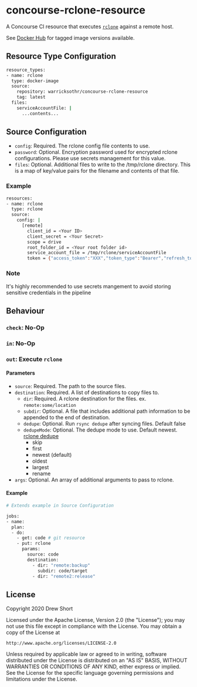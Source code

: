 # concourse-rclone-resource

A Concourse CI resource that executes [`rclone`](https://rclone.org/) 
against a remote host.

See [Docker Hub](https://cloud.docker.com/repository/docker/warricksothr/concourse-rclone-resource)
for tagged image versions available.

## Resource Type Configuration

```bash
resource_types:
- name: rclone
  type: docker-image
  source:
    repository: warricksothr/concourse-rclone-resource
    tag: latest
  files:
    serviceAccountFile: |
      ...contents...
```

## Source Configuration

* `config`: Required. The rclone config file contents to use.
* `password`: Optional. Encryption password used for encrypted rclone configurations. Please use secrets management for this value.
* `files`: Optional. Additional files to write to the /tmp/rclone directory. This is a map of key/value pairs for the filename and contents of that file.

### Example

```bash
resources:
- name: rclone
  type: rclone
  source:
    config: |
      [remote]
        client_id = <Your ID>
        client_secret = <Your Secret>
        scope = drive
        root_folder_id = <Your root folder id>
        service_account_file = /tmp/rclone/serviceAccountFile
        token = {"access_token":"XXX","token_type":"Bearer","refresh_token":"XXX","expiry":"2014-03-16T13:57:58.955387075Z"}
```

### Note

It's highly recommended to use secrets mangement to avoid storing sensitive credentials in the pipeline

## Behaviour

### `check`: No-Op

### `in`: No-Op

### `out`: Execute `rclone`

#### Parameters

* `source`: Required. The path to the source files.
* `destination`: Required. A list of destinations to copy files to.
    * `dir`: Required. A rclone destination for the files. ex. `remote:some/location`
    * `subdir`: Optional. A file that includes additional path information to be appended to the end of destination.
    * `dedupe`: Optional. Run `rsync dedupe` after syncing files. Default false
    * `dedupeMode`: Optional. The dedupe mode to use. Default newest. [rclone dedupe](https://rclone.org/commands/rclone_dedupe/)
      * skip
      * first
      * newest (default)
      * oldest
      * largest
      * rename
* `args`: Optional. An array of additional arguments to pass to rclone.

#### Example

```bash
# Extends example in Source Configuration

jobs:
- name:
  plan:
  - do:
    - get: code # git resource
    - put: rclone
      params:
        source: code
        destination: 
          - dir: "remote:backup"
            subdir: code/target
          - dir: "remote2:release"
```

## License

Copyright 2020 Drew Short

Licensed under the Apache License, Version 2.0 (the "License");
you may not use this file except in compliance with the License.
You may obtain a copy of the License at

    http://www.apache.org/licenses/LICENSE-2.0

Unless required by applicable law or agreed to in writing, software
distributed under the License is distributed on an "AS IS" BASIS,
WITHOUT WARRANTIES OR CONDITIONS OF ANY KIND, either express or implied.
See the License for the specific language governing permissions and
limitations under the License.